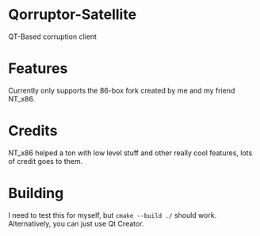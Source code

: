 # Qorruptor-Satellite
QT-Based corruption client

# Features
Currently only supports the 86-box fork created by me and my friend NT_x86.

# Credits
NT_x86 helped a ton with low level stuff and other really cool features, lots of credit goes to them.

# Building
I need to test this for myself, but `cmake --build ./` should work.
Alternatively, you can just use Qt Creator.
